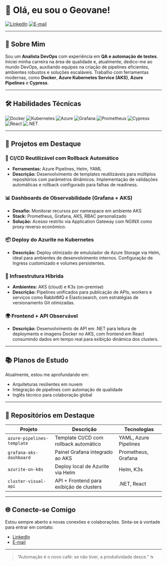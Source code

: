# 👋 Olá, eu sou o Geovane!

[![LinkedIn](https://img.shields.io/badge/LinkedIn-GeovaneBrandao-blue?style=flat&logo=linkedin)](https://www.linkedin.com/in/geovane-brandao-silva/)
[![E-mail](https://img.shields.io/badge/E--mail-geovaneb.gb@hotmail.com-red?style=flat&logo=gmail)](mailto:geovaneb.gb@hotmail.com)

---

## 💼 Sobre Mim

Sou um **Analista DevOps** com experiência em **QA e automação de testes**. Iniciei minha carreira na área de qualidade e, atualmente, dedico-me ao mundo DevOps, auxiliando equipes na criação de pipelines eficientes, ambientes robustos e soluções escaláveis. Trabalho com ferramentas modernas, como **Docker**, **Azure Kubernetes Service (AKS)**, **Azure Pipelines** e **Cypress**.

---

## 🛠️ Habilidades Técnicas

![Docker](https://img.shields.io/badge/Docker-2496ED?style=flat&logo=docker&logoColor=white)
![Kubernetes](https://img.shields.io/badge/Kubernetes-326CE5?style=flat&logo=kubernetes&logoColor=white)
![Azure](https://img.shields.io/badge/Azure-0078D4?style=flat&logo=microsoftazure&logoColor=white)
![Grafana](https://img.shields.io/badge/Grafana-F46800?style=flat&logo=grafana&logoColor=white)
![Prometheus](https://img.shields.io/badge/Prometheus-E6522C?style=flat&logo=prometheus&logoColor=white)
![Cypress](https://img.shields.io/badge/Cypress-17202C?style=flat&logo=cypress&logoColor=white)
![React](https://img.shields.io/badge/React-20232A?style=flat&logo=react&logoColor=61DAFB)
![.NET](https://img.shields.io/badge/.NET-512BD4?style=flat&logo=dotnet&logoColor=white)

---

## 🚀 Projetos em Destaque

### 🔧 CI/CD Reutilizável com Rollback Automático
- **Ferramentas:** Azure Pipelines, Helm, YAML
- **Descrição:** Desenvolvimento de templates reutilizáveis para múltiplos repositórios com parâmetros dinâmicos. Implementação de validações automáticas e rollback configurado para falhas de readiness.

### 📊 Dashboards de Observabilidade (Grafana + AKS)
- **Desafio:** Monitorar recursos por namespace em ambiente AKS
- **Stack:** Prometheus, Grafana, AKS, RBAC personalizado
- **Solução:** Acesso restrito via Application Gateway com NGINX como proxy reverso econômico.

### 📦 Deploy do Azurite no Kubernetes
- **Descrição:** Deploy otimizado de emululador de Azure Storage via Helm, ideal para ambientes de desenvolvimento internos. Configuração de Ingress customizado e volumes persistentes.

### 🧠 Infraestrutura Híbrida
- **Ambientes:** AKS (cloud) e K3s (on-premise)
- **Descrição:** Pipelines unificados para publicação de APIs, workers e serviços como RabbitMQ e Elasticsearch, com estratégias de versionamento Git otimizadas.

### 🌍 Frontend + API Observável
- **Descrição:** Desenvolvimento de API em .NET para leitura de deployments e imagens Docker no AKS, com frontend em React consumindo dados em tempo real para exibição dinâmica dos clusters.

---

## 📚 Planos de Estudo

Atualmente, estou me aprofundando em:
- Arquiteturas resilientes em nuvem
- Integração de pipelines com automação de qualidade
- Inglês técnico para colaboração global

---

## 📌 Repositórios em Destaque

| Projeto                  | Descrição                                           | Tecnologias            |
|--------------------------|-----------------------------------------------------|------------------------|
| `azure-pipelines-template` | Template CI/CD com rollback automático             | YAML, Azure Pipelines  |
| `grafana-aks-dashboard`    | Painel Grafana integrado ao AKS                    | Prometheus, Grafana    |
| `azurite-on-k8s`           | Deploy local de Azurite via Helm                   | Helm, K3s              |
| `cluster-visual-api`       | API + Frontend para exibição de clusters           | .NET, React            |

---

## 🌐 Conecte-se Comigo

Estou sempre aberto a novas conexões e colaborações. Sinta-se à vontade para entrar em contato:

- [LinkedIn](https://www.linkedin.com/in/geovane-brandao-silva/)
- [E-mail](mailto:geovaneb.gb@hotmail.com)

---

> “Automação é o novo café: se não tiver, a produtividade desce.” ☕️
